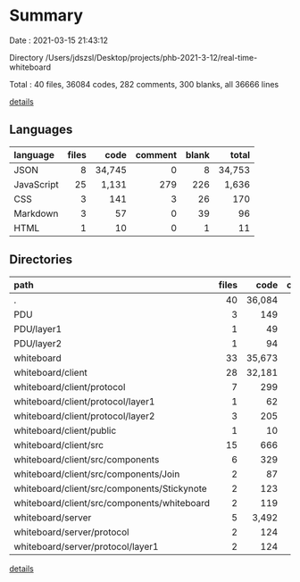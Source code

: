 # Summary

Date : 2021-03-15 21:43:12

Directory /Users/jdszsl/Desktop/projects/phb-2021-3-12/real-time-whiteboard

Total : 40 files,  36084 codes, 282 comments, 300 blanks, all 36666 lines

[details](details.md)

## Languages
| language | files | code | comment | blank | total |
| :--- | ---: | ---: | ---: | ---: | ---: |
| JSON | 8 | 34,745 | 0 | 8 | 34,753 |
| JavaScript | 25 | 1,131 | 279 | 226 | 1,636 |
| CSS | 3 | 141 | 3 | 26 | 170 |
| Markdown | 3 | 57 | 0 | 39 | 96 |
| HTML | 1 | 10 | 0 | 1 | 11 |

## Directories
| path | files | code | comment | blank | total |
| :--- | ---: | ---: | ---: | ---: | ---: |
| . | 40 | 36,084 | 282 | 300 | 36,666 |
| PDU | 3 | 149 | 10 | 14 | 173 |
| PDU/layer1 | 1 | 49 | 5 | 6 | 60 |
| PDU/layer2 | 1 | 94 | 3 | 7 | 104 |
| whiteboard | 33 | 35,673 | 272 | 278 | 36,223 |
| whiteboard/client | 28 | 32,181 | 236 | 240 | 32,657 |
| whiteboard/client/protocol | 7 | 299 | 126 | 65 | 490 |
| whiteboard/client/protocol/layer1 | 1 | 62 | 35 | 14 | 111 |
| whiteboard/client/protocol/layer2 | 3 | 205 | 90 | 47 | 342 |
| whiteboard/client/public | 1 | 10 | 0 | 1 | 11 |
| whiteboard/client/src | 15 | 666 | 99 | 132 | 897 |
| whiteboard/client/src/components | 6 | 329 | 39 | 63 | 431 |
| whiteboard/client/src/components/Join | 2 | 87 | 3 | 16 | 106 |
| whiteboard/client/src/components/Stickynote | 2 | 123 | 8 | 19 | 150 |
| whiteboard/client/src/components/whiteboard | 2 | 119 | 28 | 28 | 175 |
| whiteboard/server | 5 | 3,492 | 36 | 38 | 3,566 |
| whiteboard/server/protocol | 2 | 124 | 26 | 24 | 174 |
| whiteboard/server/protocol/layer1 | 2 | 124 | 26 | 24 | 174 |

[details](details.md)